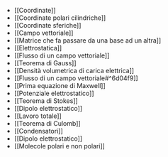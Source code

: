 - [[Coordinate]]
- [[Coordinate polari cilindriche]]
- [[Coordinate sferiche]]
- [[Campo vettoriale]]
- [[Matrice che fa passare da una base ad un altra]]
- [[Elettrostatica]]
- [[Flusso di un campo vettoriale]]
- [[Teorema di Gauss]]
- [[Densità volumetrica di carica elettrica]]
- [[Flusso di un campo vettoriale#^6d04f9]]
- [[Prima equazione di Maxwell]]
- [[Potenziale elettrostatico]]
- [[Teorema di Stokes]]
- [[Dipolo elettrostatico]]
- [[Lavoro totale]]
- [[Teorema di Culomb]]
- [[Condensatori]]
- [[Dipolo elettrostatico]]
- [[Molecole polari e non polari]]